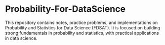 # Probability-For-DataScience
This repository contains notes, practice problems, and implementations on Probability and Statistics for Data Science (FDSAT). It is focused on building strong fundamentals in probability and statistics, with practical applications in data science.
